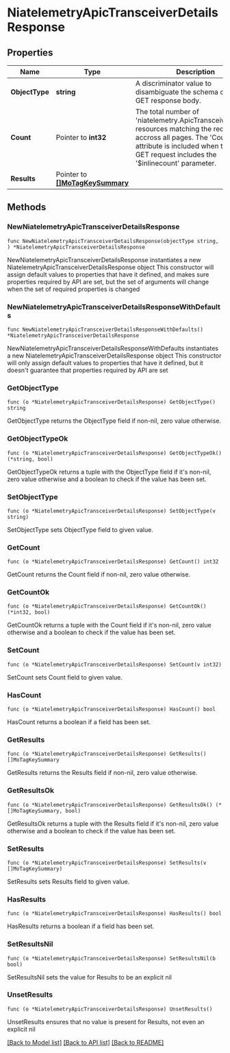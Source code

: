 # NiatelemetryApicTransceiverDetailsResponse

## Properties

Name | Type | Description | Notes
------------ | ------------- | ------------- | -------------
**ObjectType** | **string** | A discriminator value to disambiguate the schema of a HTTP GET response body. | 
**Count** | Pointer to **int32** | The total number of &#39;niatelemetry.ApicTransceiverDetails&#39; resources matching the request, accross all pages. The &#39;Count&#39; attribute is included when the HTTP GET request includes the &#39;$inlinecount&#39; parameter. | [optional] 
**Results** | Pointer to [**[]MoTagKeySummary**](MoTagKeySummary.md) |  | [optional] 

## Methods

### NewNiatelemetryApicTransceiverDetailsResponse

`func NewNiatelemetryApicTransceiverDetailsResponse(objectType string, ) *NiatelemetryApicTransceiverDetailsResponse`

NewNiatelemetryApicTransceiverDetailsResponse instantiates a new NiatelemetryApicTransceiverDetailsResponse object
This constructor will assign default values to properties that have it defined,
and makes sure properties required by API are set, but the set of arguments
will change when the set of required properties is changed

### NewNiatelemetryApicTransceiverDetailsResponseWithDefaults

`func NewNiatelemetryApicTransceiverDetailsResponseWithDefaults() *NiatelemetryApicTransceiverDetailsResponse`

NewNiatelemetryApicTransceiverDetailsResponseWithDefaults instantiates a new NiatelemetryApicTransceiverDetailsResponse object
This constructor will only assign default values to properties that have it defined,
but it doesn't guarantee that properties required by API are set

### GetObjectType

`func (o *NiatelemetryApicTransceiverDetailsResponse) GetObjectType() string`

GetObjectType returns the ObjectType field if non-nil, zero value otherwise.

### GetObjectTypeOk

`func (o *NiatelemetryApicTransceiverDetailsResponse) GetObjectTypeOk() (*string, bool)`

GetObjectTypeOk returns a tuple with the ObjectType field if it's non-nil, zero value otherwise
and a boolean to check if the value has been set.

### SetObjectType

`func (o *NiatelemetryApicTransceiverDetailsResponse) SetObjectType(v string)`

SetObjectType sets ObjectType field to given value.


### GetCount

`func (o *NiatelemetryApicTransceiverDetailsResponse) GetCount() int32`

GetCount returns the Count field if non-nil, zero value otherwise.

### GetCountOk

`func (o *NiatelemetryApicTransceiverDetailsResponse) GetCountOk() (*int32, bool)`

GetCountOk returns a tuple with the Count field if it's non-nil, zero value otherwise
and a boolean to check if the value has been set.

### SetCount

`func (o *NiatelemetryApicTransceiverDetailsResponse) SetCount(v int32)`

SetCount sets Count field to given value.

### HasCount

`func (o *NiatelemetryApicTransceiverDetailsResponse) HasCount() bool`

HasCount returns a boolean if a field has been set.

### GetResults

`func (o *NiatelemetryApicTransceiverDetailsResponse) GetResults() []MoTagKeySummary`

GetResults returns the Results field if non-nil, zero value otherwise.

### GetResultsOk

`func (o *NiatelemetryApicTransceiverDetailsResponse) GetResultsOk() (*[]MoTagKeySummary, bool)`

GetResultsOk returns a tuple with the Results field if it's non-nil, zero value otherwise
and a boolean to check if the value has been set.

### SetResults

`func (o *NiatelemetryApicTransceiverDetailsResponse) SetResults(v []MoTagKeySummary)`

SetResults sets Results field to given value.

### HasResults

`func (o *NiatelemetryApicTransceiverDetailsResponse) HasResults() bool`

HasResults returns a boolean if a field has been set.

### SetResultsNil

`func (o *NiatelemetryApicTransceiverDetailsResponse) SetResultsNil(b bool)`

 SetResultsNil sets the value for Results to be an explicit nil

### UnsetResults
`func (o *NiatelemetryApicTransceiverDetailsResponse) UnsetResults()`

UnsetResults ensures that no value is present for Results, not even an explicit nil

[[Back to Model list]](../README.md#documentation-for-models) [[Back to API list]](../README.md#documentation-for-api-endpoints) [[Back to README]](../README.md)


